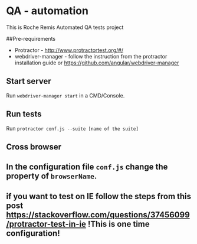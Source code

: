 # QA - automation

This is Roche Remis Automated QA tests project

##Pre-requirements

 - Protractor - http://www.protractortest.org/#/
 - webdriver-manager - follow the instruction from the protractor installation guide or https://github.com/angular/webdriver-manager

## Start server

Run `webdriver-manager start` in a CMD/Console.


## Run tests

Run `protractor conf.js --suite [name of the suite]`

## Cross browser

In the configuration file `conf.js` change the property of `browserName`.
---
if you want to test on IE follow the steps from this post https://stackoverflow.com/questions/37456099/protractor-test-in-ie
!This is one time configuration!
---